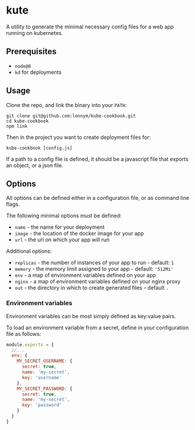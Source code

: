 # kute

A utility to generate the minimal necessary config files for a web app running on kubernetes.

## Prerequisites

* `node@8`
* `kd` for deployments

## Usage

Clone the repo, and link the binary into your `PATH`:

```
git clone git@github.com:lennym/kube-cookbook.git
cd kube-cookbook
npm link
```

Then in the project you want to create deployment files for:

```
kube-cookbook [config.js]
```

If a path to a config file is defined, it should be a javascript file that exports an object, or a json file.

## Options

All options can be defined either in a configuration file, or as command line flags.

The following minimal options must be defined:

* `name` - the name for your deployment
* `image` - the location of the docker image for your app
* `url` - the url on which your app will run

Additional options:

* `replicas` - the number of instances of your app to run - default: `1`
* `memory` - the memory limit assigned to your app - default: `'512Mi'`
* `env` - a map of environment variables defined on your app
* `nginx` - a map of environment variables defined on your nginx proxy
* `out` - the directory in which to create generated files - default `.`

### Environment variables

Environment variables can be most simply defined as key:value pairs.

To load an environment variable from a secret, define in your configuration file as follows:

```js
module.exports = {
  //...
  env: {
    MY_SECRET_USERNAME: {
      secret: true,
      name: 'my-secret',
      key: 'username'
    },
    MY_SECRET_PASSWORD: {
      secret: true,
      name: 'my-secret',
      key: 'password'
    }
  }
}
```
